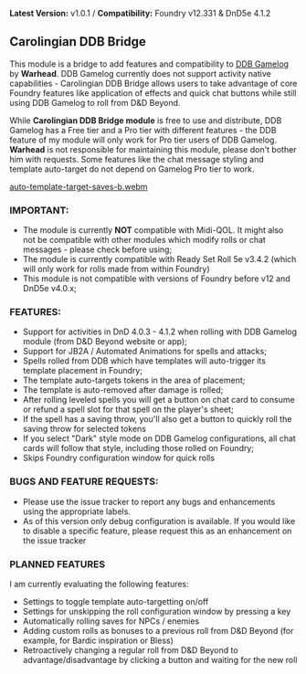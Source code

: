 **Latest Version:** v1.0.1 / 
**Compatibility:** Foundry v12.331 & DnD5e 4.1.2

## Carolingian DDB Bridge
This module is a bridge to add features and compatibility to [DDB Gamelog](https://github.com/IamWarHead/ddb-game-log/) by **Warhead**. 
DDB Gamelog currently does not support activity native capabilities - Carolingian DDB Bridge allows users to take advantage of core Foundry features like application of effects and quick chat buttons while still using DDB Gamelog to roll from D&D Beyond.

While **Carolingian DDB Bridge module** is free to use and distribute, DDB Gamelog has a Free tier and a Pro tier with different features - the DDB feature of my module will only work for Pro tier users of DDB Gamelog. **Warhead** is not responsible for maintaining this module, please don't bother him with requests.
Some features like the chat message styling and template auto-target do not depend on Gamelog Pro tier to work.

[auto-template-target-saves-b.webm](https://github.com/user-attachments/assets/6e7a39eb-ef04-46e7-9c94-e22365e546b2)

### IMPORTANT:
- The module is currently **NOT** compatible with Midi-QOL. It might also not be compatible with other modules which modify rolls or chat messages - please check before using;
- The module is currently compatible with Ready Set Roll 5e v3.4.2 (which will only work for rolls made from within Foundry)
- This module is not compatible with versions of Foundry before v12 and DnD5e v4.0.x;

### FEATURES:
- Support for activities in DnD 4.0.3 - 4.1.2 when rolling with DDB Gamelog module (from D&D Beyond website or app);
- Support for JB2A / Automated Animations for spells and attacks;
- Spells rolled from DDB which have templates will auto-trigger its template placement in Foundry;
- The template auto-targets tokens in the area of placement;
- The template is auto-removed after damage is rolled;
- After rolling leveled spells you will get a button on chat card to consume or refund a spell slot for that spell on the player's sheet;
- If the spell has a saving throw, you'll also get a button to quickly roll the saving throw for selected tokens
- If you select "Dark" style mode on DDB Gamelog configurations, all chat cards will follow that style, including those rolled on Foundry;
- Skips Foundry configuration window for quick rolls

### BUGS AND FEATURE REQUESTS:
- Please use the issue tracker to report any bugs and enhancements using the appropriate labels.
- As of this version only debug configuration is available. If you would like to disable a specific feature, please request this as an enhancement on the issue tracker

### PLANNED FEATURES
I am currently evaluating the following features:
- Settings to toggle template auto-targetting on/off
- Settings for unskipping the roll configuration window by pressing a key
- Automatically rolling saves for NPCs / enemies
- Adding custom rolls as bonuses to a previous roll from D&D Beyond (for example, for Bardic inspiration or Bless)
- Retroactively changing a regular roll from D&D Beyond to advantage/disadvantage by clicking a button and waiting for the new roll

